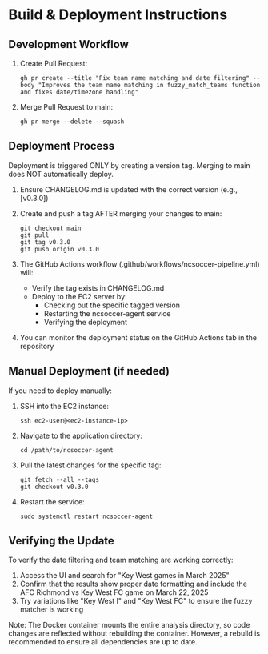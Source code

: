 # Build & Deployment Instructions

## Development Workflow

1. Create Pull Request:
   ```
   gh pr create --title "Fix team name matching and date filtering" --body "Improves the team name matching in fuzzy_match_teams function and fixes date/timezone handling"
   ```

2. Merge Pull Request to main:
   ```
   gh pr merge --delete --squash
   ```

## Deployment Process

Deployment is triggered ONLY by creating a version tag. Merging to main does NOT automatically deploy.

1. Ensure CHANGELOG.md is updated with the correct version (e.g., [v0.3.0])

2. Create and push a tag AFTER merging your changes to main:
   ```
   git checkout main
   git pull
   git tag v0.3.0
   git push origin v0.3.0
   ```

3. The GitHub Actions workflow (.github/workflows/ncsoccer-pipeline.yml) will:
   - Verify the tag exists in CHANGELOG.md
   - Deploy to the EC2 server by:
     - Checking out the specific tagged version
     - Restarting the ncsoccer-agent service
     - Verifying the deployment

4. You can monitor the deployment status on the GitHub Actions tab in the repository

## Manual Deployment (if needed)

If you need to deploy manually:

1. SSH into the EC2 instance:
   ```
   ssh ec2-user@<ec2-instance-ip>
   ```

2. Navigate to the application directory:
   ```
   cd /path/to/ncsoccer-agent
   ```

3. Pull the latest changes for the specific tag:
   ```
   git fetch --all --tags
   git checkout v0.3.0
   ```

4. Restart the service:
   ```
   sudo systemctl restart ncsoccer-agent
   ```

## Verifying the Update

To verify the date filtering and team matching are working correctly:

1. Access the UI and search for "Key West games in March 2025"
2. Confirm that the results show proper date formatting and include the AFC Richmond vs Key West FC game on March 22, 2025
3. Try variations like "Key West I" and "Key West FC" to ensure the fuzzy matcher is working

Note: The Docker container mounts the entire analysis directory, so code changes are reflected without rebuilding the container. However, a rebuild is recommended to ensure all dependencies are up to date.